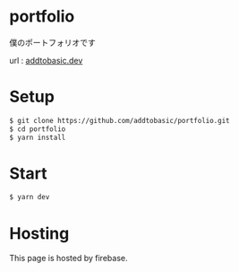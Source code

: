 # portfolio

僕のポートフォリオです

url : [addtobasic.dev](https://addtobasic.dev/)
# Setup

```bash
$ git clone https://github.com/addtobasic/portfolio.git
$ cd portfolio
$ yarn install
```
# Start

```bash
$ yarn dev
```
# Hosting

This page is hosted by firebase.
